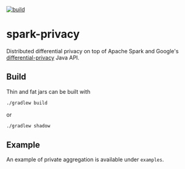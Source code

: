 [![build](https://github.com/gmodena/spark-privacy/actions/workflows/build.yml/badge.svg?branch=devel-wip)](https://github.com/gmodena/spark-privacy/actions/workflows/build.yml)

# spark-privacy

Distributed differential privacy on top of Apache Spark and Google's [differential-privacy](https://github.com/google/differential-privacy/tree/main/examples/java) Java API.

## Build

Thin and fat jars can be built with
```bash
./gradlew build
```

or
```bash
./gradlew shadow
```

## Example

An example of private aggregation is available under `examples`.